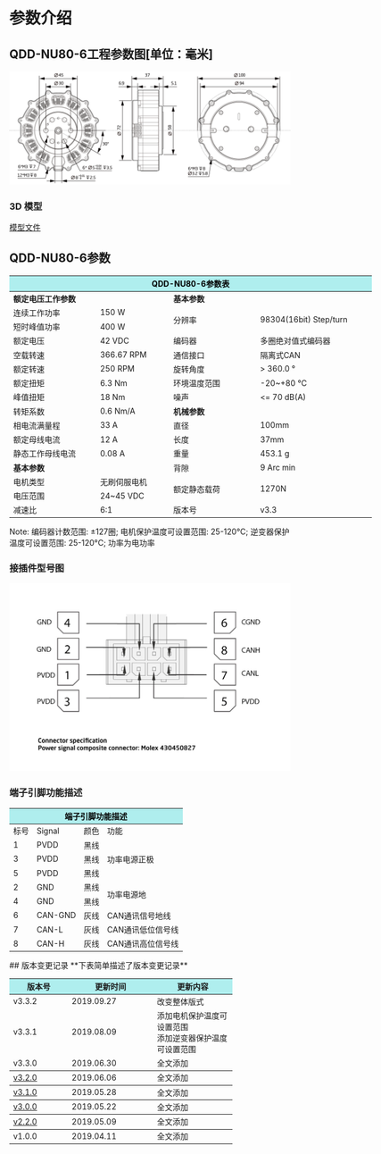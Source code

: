 # 参数介绍 
## QDD-NU80-6工程参数图[单位：毫米]
![QDD-NU80-6_v3_3]( ../../img/QDD_NU80-6_v3_3三视图.png ) 
### 3D 模型
[模型文件]( ../../3DModel/QDD_NU80-6_v3_3.step.zip )


## QDD-NU80-6参数

<table style="width:650px"><thead><tr><th colspan="4" style="background: PaleTurquoise; color: black;">QDD-NU80-6参数表</th></tr></thead><tbody><tr><td colspan="2"><b>额定电压工作参数</b></td><td colspan="2"><b>基本参数</b></td></tr><tr><td style="width:175px">连续工作功率</td><td style="width:135px">150 W</td><td style="width:130px"  rowspan="2">分辨率</td><td style="width:220px"  rowspan="2">98304(16bit) Step/turn</td></tr><tr><td style="width:175px">短时峰值功率</td><td style="width:135px">400 W</td></tr><tr><td>额定电压</td><td>42 VDC</td><td>编码器</td><td>多圈绝对值式编码器</td></tr><tr><td>空载转速</td><td>366.67 RPM</td><td>通信接口</td><td>隔离式CAN</td></tr><tr><td>额定转速</td><td>250 RPM</td><td>旋转角度</td><td>> 360.0 °</td></tr><tr><td>额定扭矩</td><td>6.3 Nm</td><td>环境温度范围</td><td>-20~+80 °C</td></tr><td>峰值扭矩</td><td>18 Nm</td><td>噪声</td><td><= 70 dB(A)</td></tr><tr><td>转矩系数</td><td>0.6 Nm/A</td><td colspan="2"><b>机械参数</b></td></tr><tr><td>相电流满量程</td><td>33 A</td><td style="width:175px">直径</td><td style="width:175px">100mm</td></tr><tr><td>额定母线电流</td><td>12 A</td><td>长度</td><td>37mm</td></tr><tr><td>静态工作母线电流</td><td>0.08 A</td><td>重量</td><td>453.1 g</td></tr> <tr><td colspan="2"><b>基本参数</b></td><td>背隙</td><td>9 Arc min</td></tr><tr><td>电机类型</td><td>无刷伺服电机</td><td rowspan="2">额定静态载荷</td rowspan="2"><td rowspan="2">1270N</td rowspan="2"></tr><tr><td>电压范围</td><td>24~45 VDC</td></tr><tr><td>减速比</td><td>6:1</td><td>版本号</td><td>v3.3</td></tr></tbody></table>

 Note: 编码器计数范围: ±127圈; 电机保护温度可设置范围: 25-120°C; 逆变器保护温度可设置范围: 25-120°C; 功率为电功率 


### 接插件型号图

<img src="../../img/配线2-2.png" style="width:600px">

### 端子引脚功能描述

<table class="tableizer-table" style="width:390px">
 <thead><tr class="tableizer-firstrow"><th colspan="4" style="background: PaleTurquoise; color: black;">端子引脚功能描述</th></tr></thead><tbody><tr><td>标号</td><td>Signal</td><td>颜色</td><td>功能</td></tr><tr><td>1</td><td>PVDD</td><td>黑线</td><td rowspan="3">功率电源正极</td></tr><tr><td>3</td><td>PVDD</td><td>黑线</td></tr><tr><td>5</td><td>PVDD</td><td>黑线</td></tr><tr><td>2</td><td>GND</td><td>黑线</td> <td rowspan="2">功率电源地</td></tr><tr><td>4</td><td>GND</td><td>黑线</td></tr><tr><td>6</td><td>CAN-GND</td><td>灰线</td><td>CAN通讯信号地线</td></tr><tr><td>7</td><td>CAN-L</td><td>灰线</td><td>CAN通讯低位信号线</td></tr><tr><td>8</td><td>CAN-H</td><td>灰线</td><td>CAN通讯高位信号线</td></tr></tbody></table>
 </tbody></table>
## 版本变更记录
**下表简单描述了版本变更记录**

<table style="width:400px"><thead><tr style="background:PaleTurquoise"><th style="width:100px">版本号</th><th style="width:150px">更新时间</th><th style="width:150px">更新内容</th></tr></thead><tbody><tr><td>v3.3.2</td><td>2019.09.27</td><td>改变整体版式</td></tr><tr><td>v3.3.1</td><td>2019.08.09</td><td>添加电机保护温度可设置范围 <br>添加逆变器保护温度可设置范围 </td></tr><tr><td>v3.3.0</td><td>2019.06.30</td><td>全文添加</th></tr></thead><tbody><tr><td><a href="http://wiki.innfos.com/wiki/cn/index.html#!pages/QDD-NU80-6_v3_2.md">v3.2.0 </a></td><td>2019.06.06</td><td>全文添加</th></tr></thead><tbody><tr><td><a href="http://wiki.innfos.com/wiki/cn/index.html#!pages/QDD-NU80-6_v3_1.md">v3.1.0 </a></td><td>2019.05.28</td><td>全文添加</th></tr></thead><tbody><tr><td><a href="http://wiki.innfos.com/wiki/cn/index.html#!pages/QDD-NU80-6_v3_0.md">v3.0.0 </a></td><td>2019.05.22</td><td>全文添加</th></tr></thead><tbody><tr><td><a href="http://wiki.innfos.com/wiki/cn/index.html#!pages/QDD-NU80-6_v2_2.md">v2.2.0 </a></td><td>2019.05.09</td><td>全文添加</th></tr></thead><tbody><tr><td>v1.0.0</td><td>2019.04.11</td><td>全文添加</td></tbody></table>
